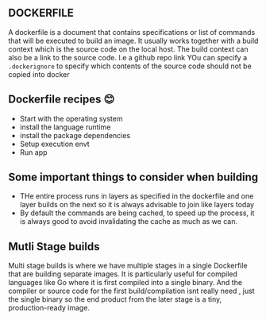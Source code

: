 ## DOCKERFILE
A dockerfile is a document that contains specifications or list of commands that will be executed to build
an image. It usually works together with a build context which is the source code on the local host. The
build context can also be a link to the source code. I.e a github repo link
YOu can specify a `.dockerignore` to specify which contents of the source code should not be copied into
docker

## Dockerfile recipes 😊
- Start with the operating system
- install the language runtime 
- install the package dependencies
- Setup execution envt
- Run app

## Some important things to consider when building 
- THe entire process runs in layers as specified in the dockerfile and one layer builds on the next so
it is always advisable to join like layers today
- By default the commands are being cached, to speed up the process, it is always good to avoid invalidating
the cache as much as we can.

## Mutli Stage builds
Multi stage builds is where we have multiple stages in a single Dockerfile that are building separate images.
It is particularly useful for compiled languages like Go where it is first compiled into a single binary.
And the compiler or source code for the first build/compilation isnt really need , just the single binary
so the end product from the later stage is a tiny, production-ready image.
